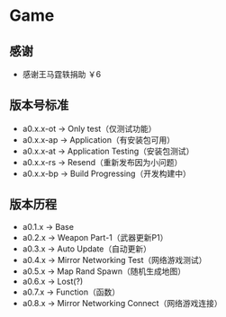 # Game
## 感谢
- 感谢王马霆轶捐助 ￥6
## 版本号标准
* a0.x.x-ot -> Only test（仅测试功能）
* a0.x.x-ap -> Application（有安装包可用）
* a0.x.x-at -> Application Testing（安装包测试）
* a0.x.x-rs -> Resend（重新发布因为小问题）
* a0.x.x-bp -> Build Progressing（开发构建中）
## 版本历程
- a0.1.x -> Base
- a0.2.x -> Weapon Part-1（武器更新P1）
- a0.3.x -> Auto Update（自动更新）
- a0.4.x -> Mirror Networking Test（网络游戏测试）
- a0.5.x -> Map Rand Spawn（随机生成地图）
- a0.6.x -> Lost(?)
- a0.7.x -> Function（函数）
- a0.8.x -> Mirror Networking Connect（网络游戏连接）

